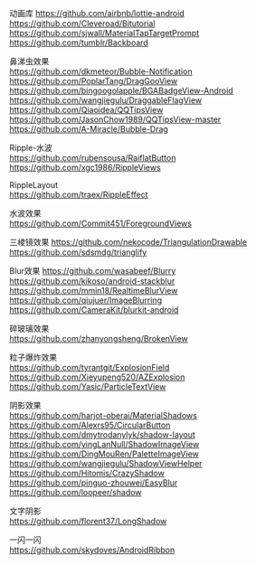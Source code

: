 动画库
https://github.com/airbnb/lottie-android  
https://github.com/Cleveroad/Bitutorial  
https://github.com/sjwall/MaterialTapTargetPrompt  
https://github.com/tumblr/Backboard  

鼻涕虫效果  
https://github.com/dkmeteor/Bubble-Notification  
https://github.com/PoplarTang/DragGooView  
https://github.com/bingoogolapple/BGABadgeView-Android  
https://github.com/wangjiegulu/DraggableFlagView  
https://github.com/Qiaoidea/QQTipsView  
https://github.com/JasonChow1989/QQTipsView-master  
https://github.com/A-Miracle/Bubble-Drag    


Ripple-水波  
https://github.com/rubensousa/RaiflatButton  
https://github.com/xgc1986/RippleViews  

RippleLayout  
https://github.com/traex/RippleEffect  

水波效果  
https://github.com/Commit451/ForegroundViews  

三棱镜效果
https://github.com/nekocode/TriangulationDrawable  
https://github.com/sdsmdg/trianglify   


Blur效果
https://github.com/wasabeef/Blurry  
https://github.com/kikoso/android-stackblur  
https://github.com/mmin18/RealtimeBlurView    
https://github.com/qiujuer/ImageBlurring  
https://github.com/CameraKit/blurkit-android  

碎玻璃效果  
https://github.com/zhanyongsheng/BrokenView    

粒子爆炸效果  
https://github.com/tyrantgit/ExplosionField  
https://github.com/Xieyupeng520/AZExplosion  
https://github.com/Yasic/ParticleTextView  

阴影效果  
https://github.com/harjot-oberai/MaterialShadows  
https://github.com/Alexrs95/CircularButton  
https://github.com/dmytrodanylyk/shadow-layout  
https://github.com/yingLanNull/ShadowImageView  
https://github.com/DingMouRen/PaletteImageView  
https://github.com/wangjiegulu/ShadowViewHelper  
https://github.com/Hitomis/CrazyShadow  
https://github.com/pinguo-zhouwei/EasyBlur  
https://github.com/loopeer/shadow  


文字阴影   
https://github.com/florent37/LongShadow  


 一闪一闪  
https://github.com/skydoves/AndroidRibbon  


